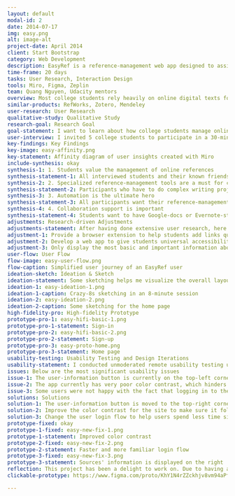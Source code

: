 ```yaml
---
layout: default
modal-id: 2
date: 2014-07-17
img: easy.png
alt: image-alt
project-date: April 2014
client: Start Bootstrap
category: Web Development
description: EasyRef is a reference-management web app designed to assist college students in organizing online references for their writing projects.
time-frame: 20 days
tasks: User Research, Interaction Design
tools: Miro, Figma, Zeplin
team: Quang Nguyen, Udacity mentors
overview: Most college students rely heavily on online digital texts for their writing projects nowadays. Many students struggle in organizing their references for various writing assignments. Managing online sources with note-taking apps, which is what a lot of students are doing, is tiring and unproductive. There are other specialized reference-management apps out there, but they are often more complicated than necessary for students at the undergraduate level. As a college student myself, I am interested in creating a specialized application - EasyRef - to solve this challenge and get the most out of my expensive education.
similar-products: RefWorks, Zotero, Mendeley
user-research: User Research
qualitative-study: Qualitative Study
research-goal: Research Goal
goal-statement: I want to learn about how college students manage online references for their writing projects, including how they are doing this, and what existing products/tools they are using to help them store online sources.
user-interview: I invited 5 college students to participate in a 30-minute in-person interview session.
key-findings: Key Findings
key-image: easy-affinity.png
key-statement: Affinity diagram of user insights created with Miro
include-synthesis: okay 
synthesis-1: 1. Students value the management of online references
synthesis-statement-1: All interviewed students and their known friends store online sources in one place for their writing assignments. 
synthesis-2: 2. Specialized reference-management tools are a must for complex writing projects
synthesis-statement-2: Participants who have to do complex writing projects rely on specialized tools to organize their online sources.
synthesis-3: 3. Automation is the ultimate hero
synthesis-statement-3: All participants want their reference-management apps to automate manual tasks that they usually have to do.
synthesis-4: 4. Collaboration support is important
synthesis-statement-4: Students want to have Google-docs or Evernote-style collaboration feature for their teamwork projects.
adjustments: Research-driven Adjustments
adjustments-statement: After having done extensive user research, here are some adjustments I'd like to make
adjustment-1: Provide a browser extension to help students add links quickly to their projects without having to copy and paste links manually
adjustment-2: Develop a web app to give students universal accessibility from any platforms
adjustment-3: Only display the most basic and important information about a source to avoid bombarding students with unnecessary details.
user-flow: User Flow
flow-image: easy-user-flow.png
flow-caption: Simplified user journey of an EasyRef user
ideation-sketch: Ideation & Sketch
ideation-statement: Some sketching helps me visualize the overall layout and information architecture of the app. This is also great for ideating features and future design iterations.
ideation-1: easy-ideation-1.png
ideation-1-caption: Crazy-8s sketching in an 8-minute session
ideation-2: easy-ideation-2.png
ideation-2-caption: Some sketching for the home page
high-fidelity-pro: High-fidelity Prototype
prototype-pro-1: easy-hifi-basic-1.png
prototype-pro-1-statement: Sign-in
prototype-pro-2: easy-hifi-basic-2.png
prototype-pro-2-statement: Sign-up
prototype-pro-3: easy-proto-home.png
prototype-pro-3-statement: Home page
usability-testing: Usability Testing and Design Iterations
usability-statement: I conducted unmoderated remote usability testing using Lookback. Some students were sent emails with an invitation to participate in the study anytime and at any place they want.
issues: Below are the most significant usability issues
issue-1: The user-information button is currently on the top-left corner of the home page, which is unfamiliar to some users
issue-2: The app currently has very poor color contrast, which hinders readability
issue-3: Some users were not happy with the fact that logging in to the app required them to click two buttons instead of one like many other applications they were familiar with
solutions: Solutions
solution-1: The user-information button is moved to the top-right corner for users to easily recognize its position (design principle applied - users’ past experiences shape their expectations)
solution-2: Improve the color contrast for the site to make sure it follows WCAG
solution-3: Change the user login flow to help users spend less time signing in
prototype-fixed: okay
prototype-1-fixed: easy-new-fix-1.png
prototype-1-statement: Improved color contrast
prototype-2-fixed: easy-new-fix-2.png
prototype-2-statement: Faster and more familiar login flow
prototype-3-fixed: easy-new-fix-3.png
prototype-3-statement: Sources' information is displayed on the right
reflection: This project has been a delight to work on. Due to having a sufficient timeframe, I followed the double-diamond design process, which I am aware of as being impractical to many real-world constraints. However, it has undoubtedly helped me become a better decision-maker in developing empathy with users and trying to bring to users the best possible products. I am glad that I have helped solve an enduring issue for many college students.
clickable-prototype: https://www.figma.com/proto/KhY1N4rZZckhjv8vm94aPf/Design?node-id=199%3A225&viewport=-119%2C661%2C0.25&scaling=min-zoom

---
```

